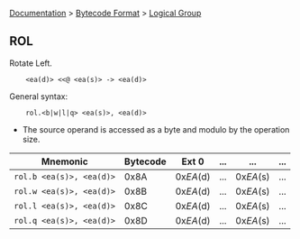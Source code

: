 [Documentation](../../README.md) > [Bytecode Format](../README.md) > [Logical Group](../InstructionsLogical.md)

## ROL

Rotate Left.

        <ea(d)> <<@ <ea(s)> -> <ea(d)>

General syntax:

        rol.<b|w|l|q> <ea(s)>, <ea(d)>

* The source operand is accessed as a byte and modulo by the operation size.

| Mnemonic | Bytecode | Ext 0 | ... | ... | ... |
| - | - | - | - | - | - |
| `rol.b <ea(s)>, <ea(d)>` | 0x8A | 0x*EA*(d) | ... | 0x*EA*(s) | ... |
| `rol.w <ea(s)>, <ea(d)>` | 0x8B | 0x*EA*(d) | ... | 0x*EA*(s) | ... |
| `rol.l <ea(s)>, <ea(d)>` | 0x8C | 0x*EA*(d) | ... | 0x*EA*(s) | ... |
| `rol.q <ea(s)>, <ea(d)>` | 0x8D | 0x*EA*(d) | ... | 0x*EA*(s) | ... |
